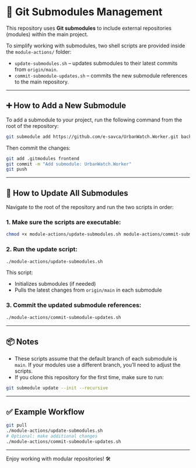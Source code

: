 # 🧩 Git Submodules Management

This repository uses **Git submodules** to include external repositories (modules) within the main project.

To simplify working with submodules, two shell scripts are provided inside the `module-actions/` folder:

- `update-submodules.sh` – updates submodules to their latest commits from `origin/main`.
- `commit-submodule-updates.sh` – commits the new submodule references to the main repository.

---

## ➕ How to Add a New Submodule

To add a submodule to your project, run the following command from the root of the repository:

```bash
git submodule add https://github.com/e-savca/UrbanWatch.Worker.git backend/worker
```

Then commit the changes:

```bash
git add .gitmodules frontend
git commit -m "Add submodule: UrbanWatch.Worker"
git push
```

---

## 🔄 How to Update All Submodules

Navigate to the root of the repository and run the two scripts in order:

### 1. Make sure the scripts are executable:

```bash
chmod +x module-actions/update-submodules.sh module-actions/commit-submodule-updates.sh
```

### 2. Run the update script:

```bash
./module-actions/update-submodules.sh
```

This script:

- Initializes submodules (if needed)
- Pulls the latest changes from `origin/main` in each submodule

### 3. Commit the updated submodule references:

```bash
./module-actions/commit-submodule-updates.sh
```

---

## 📦 Notes

- These scripts assume that the default branch of each submodule is `main`. If your modules use a different branch, you’ll need to adjust the scripts.
- If you clone this repository for the first time, make sure to run:

```bash
git submodule update --init --recursive
```

---

## ✅ Example Workflow

```bash
git pull
./module-actions/update-submodules.sh
# Optional: make additional changes
./module-actions/commit-submodule-updates.sh
```

---

Enjoy working with modular repositories! 🛠️
